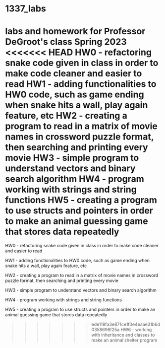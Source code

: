 # 1337_labs
labs and homework for Professor DeGroot's class Spring 2023
<<<<<<< HEAD
HW0 - refactoring snake code given in class in order to make code cleaner and easier to read
HW1 - adding functionalities to HW0 code, such as game ending when snake hits a wall, play again feature, etc
HW2 - creating a program to read in a matrix of movie names in crossword puzzle format, then searching and printing every movie
HW3 - simple program to understand vectors and binary search algorithm 
HW4 - program working with strings and string functions
HW5 - creating a program to use structs and pointers in order to make an animal guessing game that stores data repeatedly
=======

HW0 - refactoring snake code given in class in order to make code cleaner and easier to read

HW1 - adding functionalities to HW0 code, such as game ending when snake hits a wall, play again feature, etc

HW2 - creating a program to read in a matrix of movie names in crossword puzzle format, then searching and printing every movie

HW3 - simple program to understand vectors and binary search algorithm 

HW4 - program working with strings and string functions

HW5 - creating a program to use structs and pointers in order to make an animal guessing game that stores data repeatedly

>>>>>>> ede118fa3e871ce1f0e4eaae31b6d0358696f25a
HW6 - working with inheritance and classes to make an animal shelter program
